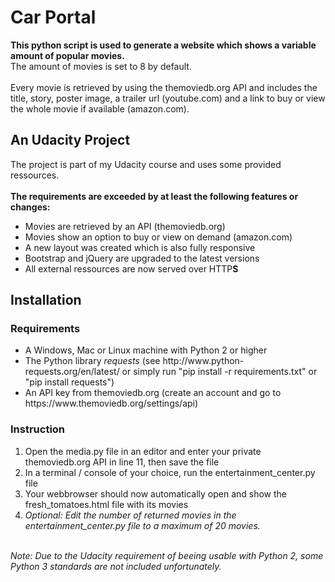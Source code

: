 # Car Portal

<b>This python script is used to generate a website which shows a variable amount of popular movies.</b>
<br>The amount of movies is set to 8 by default. 
<br><br>
Every movie is retrieved by using the themoviedb.org API and includes the title, story, poster image, 
a trailer url (youtube.com) and a link to buy or view the whole movie if available (amazon.com).

## An Udacity Project
The project is part of my Udacity course and uses some provided ressources.
<br><br>
<b>The requirements are exceeded by at least the following features or changes:</b>
<br>
<ul>
  <li>Movies are retrieved by an API (themoviedb.org)</li>
  <li>Movies show an option to buy or view on demand (amazon.com)</li>
  <li>A new layout was created which is also fully responsive</li>
  <li>Bootstrap and jQuery are upgraded to the latest versions</li>
  <li>All external ressources are now served over HTTP<b>S</b></li>
</ul>

## Installation
### Requirements
<ul>
  <li>A Windows, Mac or Linux machine with Python 2 or higher</li>
  <li>The Python library <i>requests</i> (see http://www.python-requests.org/en/latest/ or simply run "pip install -r requirements.txt" or "pip install requests")</li>
  <li>An API key from themoviedb.org (create an account and go to https://www.themoviedb.org/settings/api)</li>
</ul>

### Instruction
<ol>
  <li>Open the media.py file in an editor and enter your private themoviedb.org API in line 11, then save the file</li>
  <li>In a terminal / console of your choice, run the entertainment_center.py file</li>
  <li>Your webbrowser should now automatically open and show the fresh_tomatoes.html file with its movies</li>
  <li><i>Optional: Edit the number of returned movies in the entertainment_center.py file to a maximum of 20 movies.</i></li>
</ol
<br><br>
<i>
Note:
Due to the Udacity requirement of beeing usable with Python 2, some Python 3 standards are not included unfortunately.
</i>
